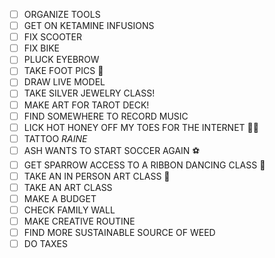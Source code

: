 - [ ] ORGANIZE TOOLS
- [ ] GET ON KETAMINE INFUSIONS
- [ ] FIX SCOOTER
- [ ] FIX BIKE
- [ ] PLUCK EYEBROW
- [ ] TAKE FOOT PICS 👣
- [ ] DRAW LIVE MODEL
- [ ] TAKE SILVER JEWELRY CLASS!
- [ ] MAKE ART FOR TAROT DECK!
- [ ] FIND SOMEWHERE TO RECORD MUSIC 
- [ ] LICK HOT HONEY OFF MY TOES FOR THE INTERNET 👅🍯
- [ ] TATTOO *RAINE*
- [ ] ASH WANTS TO START SOCCER AGAIN ⚽
- [ ] GET SPARROW ACCESS TO A RIBBON DANCING CLASS 🎀
- [ ] TAKE AN IN PERSON ART CLASS 🎨
- [ ] TAKE AN ART CLASS
- [ ] MAKE A BUDGET
- [ ] CHECK FAMILY WALL
- [ ] MAKE CREATIVE ROUTINE
- [ ] FIND MORE SUSTAINABLE SOURCE OF WEED
- [ ] DO TAXES
